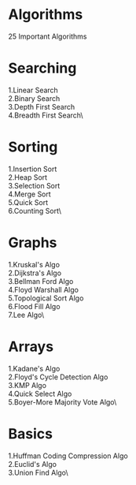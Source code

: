 # Algorithms

25 Important Algorithms

# Searching
1.Linear Search\
2.Binary Search\
3.Depth First Search\
4.Breadth First Search\

# Sorting
1.Insertion Sort\
2.Heap Sort\
3.Selection Sort\
4.Merge Sort\
5.Quick Sort\
6.Counting Sort\

# Graphs
1.Kruskal's Algo\
2.Dijkstra's Algo\
3.Bellman Ford Algo\
4.Floyd Warshall Algo\
5.Topological Sort Algo\
6.Flood Fill Algo\
7.Lee Algo\

# Arrays
1.Kadane's Algo\
2.Floyd's Cycle Detection Algo\
3.KMP Algo\
4.Quick Select Algo\
5.Boyer-More Majority Vote Algo\

# Basics
1.Huffman Coding Compression Algo\
2.Euclid's Algo\
3.Union Find Algo\
